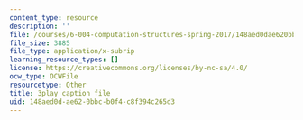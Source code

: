 ```yaml
---
content_type: resource
description: ''
file: /courses/6-004-computation-structures-spring-2017/148aed0dae620bbcb0f4c8f394c265d3_3683025.srt
file_size: 3885
file_type: application/x-subrip
learning_resource_types: []
license: https://creativecommons.org/licenses/by-nc-sa/4.0/
ocw_type: OCWFile
resourcetype: Other
title: 3play caption file
uid: 148aed0d-ae62-0bbc-b0f4-c8f394c265d3
---
```

